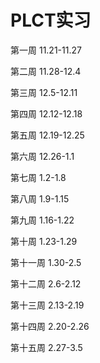 # PLCT实习

第一周 11.21-11.27

第二周 11.28-12.4

第三周 12.5-12.11

第四周 12.12-12.18

第五周 12.19-12.25

第六周 12.26-1.1

第七周 1.2-1.8

第八周 1.9-1.15

第九周 1.16-1.22

第十周 1.23-1.29

第十一周 1.30-2.5

第十二周 2.6-2.12

第十三周 2.13-2.19

第十四周 2.20-2.26

第十五周 2.27-3.5